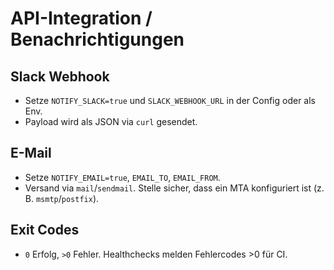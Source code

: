 # API-Integration / Benachrichtigungen

## Slack Webhook
- Setze `NOTIFY_SLACK=true` und `SLACK_WEBHOOK_URL` in der Config oder als Env.
- Payload wird als JSON via `curl` gesendet.

## E-Mail
- Setze `NOTIFY_EMAIL=true`, `EMAIL_TO`, `EMAIL_FROM`.
- Versand via `mail`/`sendmail`. Stelle sicher, dass ein MTA konfiguriert ist (z. B. `msmtp`/`postfix`).

## Exit Codes
- `0` Erfolg, `>0` Fehler. Healthchecks melden Fehlercodes >0 für CI.
